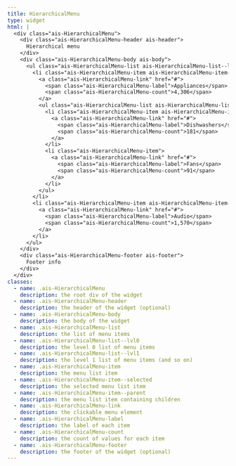 ```yaml
---
title: HierarchicalMenu
type: widget
html: |
  <div class="ais-HierarchicalMenu">
    <div class="ais-HierarchicalMenu-header ais-header">
      Hierarchical menu
    </div>
    <div class="ais-HierarchicalMenu-body ais-body">
      <ul class="ais-HierarchicalMenu-list ais-HierarchicalMenu-list--lvl0">
        <li class="ais-HierarchicalMenu-item ais-HierarchicalMenu-item--parent ais-HierarchicalMenu-item--selected">
          <a class="ais-HierarchicalMenu-link" href="#">
            <span class="ais-HierarchicalMenu-label">Appliances</span>
            <span class="ais-HierarchicalMenu-count">4,306</span>
          </a>
          <ul class="ais-HierarchicalMenu-list ais-HierarchicalMenu-list--lvl1">
            <li class="ais-HierarchicalMenu-item ais-HierarchicalMenu-item--parent">
              <a class="ais-HierarchicalMenu-link" href="#">
                <span class="ais-HierarchicalMenu-label">Dishwashers</span>
                <span class="ais-HierarchicalMenu-count">181</span>
              </a>
            </li>
            <li class="ais-HierarchicalMenu-item">
              <a class="ais-HierarchicalMenu-link" href="#">
                <span class="ais-HierarchicalMenu-label">Fans</span>
                <span class="ais-HierarchicalMenu-count">91</span>
              </a>
            </li>
          </ul>
        </li>
        <li class="ais-HierarchicalMenu-item ais-HierarchicalMenu-item--parent">
          <a class="ais-HierarchicalMenu-link" href="#">
            <span class="ais-HierarchicalMenu-label">Audio</span>
            <span class="ais-HierarchicalMenu-count">1,570</span>
          </a>
        </li>
      </ul>
    </div>
    <div class="ais-HierarchicalMenu-footer ais-footer">
      Footer info
    </div>
  </div>
classes:
  - name: .ais-HierarchicalMenu
    description: the root div of the widget
  - name: .ais-HierarchicalMenu-header
    description: the header of the widget (optional)
  - name: .ais-HierarchicalMenu-body
    description: the body of the widget
  - name: .ais-HierarchicalMenu-list
    description: the list of menu items
  - name: .ais-HierarchicalMenu-list--lvl0
    description: the level 0 list of menu items
  - name: .ais-HierarchicalMenu-list--lvl1
    description: the level 1 list of menu items (and so on)
  - name: .ais-HierarchicalMenu-item
    description: the menu list item
  - name: .ais-HierarchicalMenu-item--selected
    description: the selected menu list item
  - name: .ais-HierarchicalMenu-item--parent
    description: the menu list item containing children
  - name: .ais-HierarchicalMenu-link
    description: the clickable menu element
  - name: .ais-HierarchicalMenu-label
    description: the label of each item
  - name: .ais-HierarchicalMenu-count
    description: the count of values for each item
  - name: .ais-HierarchicalMenu-footer
    description: the footer of the widget (optional)
---
```


